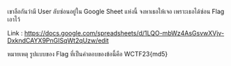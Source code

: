 เขาลือกันว่ามี User ลับซ่อนอยู่ใน Google Sheet แห่งนี้ จงหาเธอให้เจอ เพราะเธอได้ซ่อน Flag เอาไว้

Link : https://docs.google.com/spreadsheets/d/1LQO-mbWz4AsGsvwXVjv-DxkndCAYX9PnGISqWt2qUzw/edit

หมายเหตุ รูปแบบของ Flag ที่เป็นคำตอบของข้อนี้คือ WCTF23{md5}
